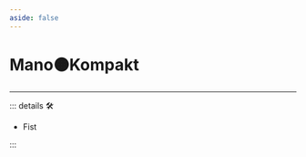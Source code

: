 ```yaml
---
aside: false
---
```

# Mano🟠<motor>Kompakt</motor>

---

<!-- =================================================== -->
<!-- =================================================== -->
<!-- =================================================== -->
<!-- =================================================== -->
<!-- =================================================== -->
::: details 🛠

- Fist

:::
